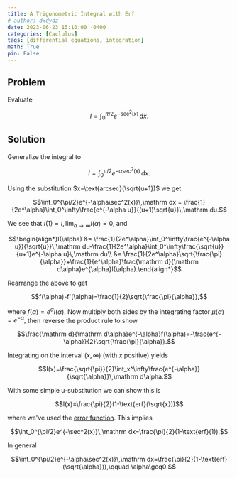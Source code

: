 ```yaml
---
title: A Trigonometric Integral with Erf
# author: dxdydz
date: 2023-06-23 15:10:00 -0400
categories: [Caclulus]
tags: [differential equations, integration]
math: True
pin: False
---
```


## Problem

Evaluate

$$I=\int_0^{\pi/2}e^{-\sec^2(x)}\,\mathrm dx.$$

## Solution

Generalize the integral to

$$I=\int_0^{\pi/2}e^{-\alpha\sec^2(x)}\,\mathrm dx.$$

Using the substitution $x=\text{arcsec}(\sqrt{u+1})$ we get

$$\int_0^{\pi/2}e^{-\alpha\sec^2(x)}\,\mathrm dx = \frac{1}{2e^\alpha}\int_0^\infty\frac{e^{-\alpha u}}{(u+1)\sqrt{u}}\,\mathrm du.$$

We see that $I(1)=I,\,\lim_{\alpha\to\infty}I(\alpha)=0,$ and

$$\begin{align*}I(\alpha) &= \frac{1}{2e^\alpha}\int_0^\infty\frac{e^{-\alpha u}}{\sqrt{u}}\,\mathrm du-\frac{1}{2e^\alpha}\int_0^\infty\frac{\sqrt{u}}{u+1}e^{-\alpha u}\,\mathrm du\\ &= \frac{1}{2e^\alpha}\sqrt{\frac{\pi}{\alpha}}+\frac{1}{e^\alpha}\frac{\mathrm d}{\mathrm d\alpha}e^{\alpha}I(\alpha).\end{align*}$$

Rearrange the above to get

$$f(\alpha)-f'(\alpha)=\frac{1}{2}\sqrt{\frac{\pi}{\alpha}},$$

where $f(\alpha)=e^\alpha I(\alpha)$. Now multiply both sides by the integrating factor $\mu(\alpha)=e^{-\alpha},$ then reverse the product rule to show

$$\frac{\mathrm d}{\mathrm d\alpha}e^{-\alpha}f(\alpha)=-\frac{e^{-\alpha}}{2}\sqrt{\frac{\pi}{\alpha}}.$$

Integrating on the interval $(x,\,\infty)$ (with $x$ positive) yields

$$I(x)=\frac{\sqrt{\pi}}{2}\int_x^\infty\frac{e^{-\alpha}}{\sqrt{\alpha}}\,\mathrm d\alpha.$$

With some simple u-substitution we can show this is

$$I(x)=\frac{\pi}{2}(1-\text{erf}(\sqrt{x}))$$

where we've used the [error function](https://mathworld.wolfram.com/Erf.html). This implies

$$\int_0^{\pi/2}e^{-\sec^2(x)}\,\mathrm dx=\frac{\pi}{2}(1-\text{erf}(1)).$$

In general

$$\int_0^{\pi/2}e^{-\alpha\sec^2(x)}\,\mathrm dx=\frac{\pi}{2}(1-\text{erf}(\sqrt{\alpha})),\qquad \alpha\geq0.$$